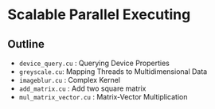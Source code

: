 # Scalable Parallel Executing

## Outline
- `device_query.cu` : Querying Device Properties
- `greyscale.cu`: Mapping Threads to Multidimensional Data
- `imageblur.cu` : Complex Kernel
- `add_matrix.cu` : Add two square matrix
- `mul_matrix_vector.cu` : Matrix-Vector Multiplication